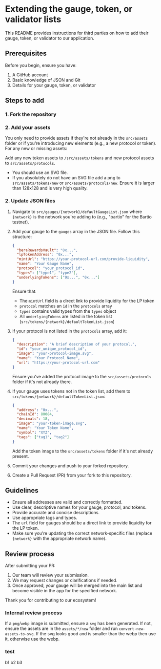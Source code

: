 # Extending the gauge, token, or validator lists

This README provides instructions for third parties on how to add their gauge, token, or validator to our application.

## Prerequisites

Before you begin, ensure you have:

1. A GitHub account
2. Basic knowledge of JSON and Git
3. Details for your gauge, token, or validator

## Steps to add

### 1. Fork the repository

### 2. Add your assets

You only need to provide assets if they're not already in the `src/assets` folder or if you're introducing new elements (e.g., a new protocol or token). For any new or missing assets:

Add any new token assets to `/src/assets/tokens` and new protocol assets to `src/assets/protocols`.

- You should use an SVG file.
- If you absolutely do not have an SVG file add a png to `src/assets/tokens/new` or `src/assets/protocols/new`. Ensure it is larger than 128x128 and is very high quality.

### 2. Update JSON files

1. Navigate to `src/gauges/{network}/defaultGaugeList.json` where `{network}` is the network you're adding to (e.g., "bartio" for the Bartio testnet).

2. Add your gauge to the `gauges` array in the JSON file. Follow this structure:

   ```json
   {
     "beraRewardsVault": "0x...",
     "lpTokenAddress": "0x...",
     "mintUrl": "https://your-protocol-url.com/provide-liquidity",
     "name": "Your Gauge Name",
     "protocol": "your_protocol_id",
     "types": ["type1", "type2"],
     "underlyingTokens": ["0x...", "0x..."]
   }
   ```

   Ensure that:

   - The `mintUrl` field is a direct link to provide liquidity for the LP token
   - `protocol` matches an `id` in the `protocols` array
   - `types` contains valid types from the `types` object
   - All `underlyingTokens` are listed in the token list (`src/tokens/{network}/defaultTokenList.json`)

3. If your protocol is not listed in the `protocols` array, add it:

   ```json
   {
     "description": "A brief description of your protocol.",
     "id": "your_unique_protocol_id",
     "image": "your-protocol-image.svg",
     "name": "Your Protocol Name",
     "url": "https://your-protocol-url.com"
   }
   ```

   Ensure you've added the protocol image to the `src/assets/protocols` folder if it's not already there.

4. If your gauge uses tokens not in the token list, add them to `src/tokens/{network}/defaultTokenList.json`:

   ```json
   {
     "address": "0x...",
     "chainId": 80084,
     "decimals": 18,
     "image": "your-token-image.svg",
     "name": "Your Token Name",
     "symbol": "XYZ",
     "tags": ["tag1", "tag2"]
   }
   ```

   Add the token image to the `src/assets/tokens` folder if it's not already present.

5. Commit your changes and push to your forked repository.

6. Create a Pull Request (PR) from your fork to this repository.

## Guidelines

- Ensure all addresses are valid and correctly formatted.
- Use clear, descriptive names for your gauge, protocol, and tokens.
- Provide accurate and concise descriptions.
- Use appropriate tags and types.
- The `url` field for gauges should be a direct link to provide liquidity for the LP token.
- Make sure you're updating the correct network-specific files (replace `{network}` with the appropriate network name).

## Review process

After submitting your PR:

1. Our team will review your submission.
2. We may request changes or clarifications if needed.
3. Once approved, your gauge will be merged into the main list and become visible in the app for the specified network.

Thank you for contributing to our ecosystem!

### Internal review process

If a `png`/`webp` image is submitted, ensure a `svg` has been generated. If not, ensure the assets are in the `assets/*/new` folder and run `convert-new-assets-to-svg`. If the svg looks good and is smaller than the webp then use it, otherwise use the webp.


### test

b1
b2
b3
